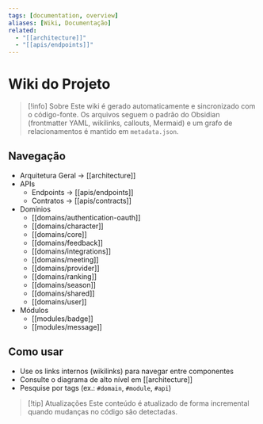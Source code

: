 ```yaml
---
tags: [documentation, overview]
aliases: [Wiki, Documentação]
related:
  - "[[architecture]]"
  - "[[apis/endpoints]]"
---
```


# Wiki do Projeto

> [!info] Sobre
> Este wiki é gerado automaticamente e sincronizado com o código-fonte. Os arquivos seguem o padrão do Obsidian (frontmatter YAML, wikilinks, callouts, Mermaid) e um grafo de relacionamentos é mantido em `metadata.json`.

## Navegação

- Arquitetura Geral → [[architecture]]
- APIs
  - Endpoints → [[apis/endpoints]]
  - Contratos → [[apis/contracts]]
- Domínios
  - [[domains/authentication-oauth]]
  - [[domains/character]]
  - [[domains/core]]
  - [[domains/feedback]]
  - [[domains/integrations]]
  - [[domains/meeting]]
  - [[domains/provider]]
  - [[domains/ranking]]
  - [[domains/season]]
  - [[domains/shared]]
  - [[domains/user]]
- Módulos
  - [[modules/badge]]
  - [[modules/message]]

## Como usar

- Use os links internos (wikilinks) para navegar entre componentes
- Consulte o diagrama de alto nível em [[architecture]]
- Pesquise por tags (ex.: `#domain`, `#module`, `#api`)

> [!tip] Atualizações
> Este conteúdo é atualizado de forma incremental quando mudanças no código são detectadas.
